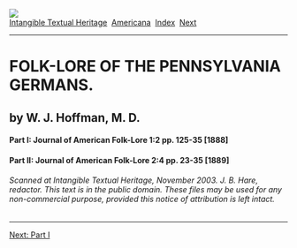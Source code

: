 [![](../../cdshop/ithlogo.png)](../../index)  
[Intangible Textual Heritage](../../index)  [Americana](../index) 
[Index](index)  [Next](fpg01) 

------------------------------------------------------------------------

# FOLK-LORE OF THE PENNSYLVANIA GERMANS.

## by W. J. Hoffman, M. D.

#### Part I: Journal of American Folk-Lore 1:2 pp. 125-35 \[1888\]

#### Part II: Journal of American Folk-Lore 2:4 pp. 23-35 \[1889\]

###### Scanned at Intangible Textual Heritage, November 2003. J. B. Hare, redactor. This text is in the public domain. These files may be used for any non-commercial purpose, provided this notice of attribution is left intact.

------------------------------------------------------------------------

[Next: Part I](fpg01)
